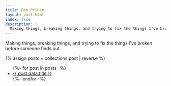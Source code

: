 ```yaml
---
title: Dan Prince
layout: post.html
index: true
description: |
  Making things, breaking things, and trying to fix the things I've broken before someone finds out.
---
```


Making things, breaking things, and trying to fix the things I've broken before someone finds out.

{% assign posts = collections.post | reverse %}

<ul>
  {%- for post in posts -%}
    <li>
      <a href="{{ post.url }}">{{ post.data.title }}</a>
    </li>
  {%- endfor -%}
</ul>

